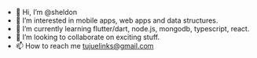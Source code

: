- 👋 Hi, I’m @sheldon
- 👀 I’m interested in mobile apps, web apps and data structures.
- 🌱 I’m currently learning flutter/dart, node.js, mongodb, typescript, react.
- 💞️ I’m looking to collaborate on exciting stuff.
- 📫 How to reach me tujuelinks@gmail.com

<!---
shelidizel/shelidizel is a ✨ special ✨ repository because its `README.md` (this file) appears on your GitHub profile.
You can click the Preview link to take a look at your changes.
--->
